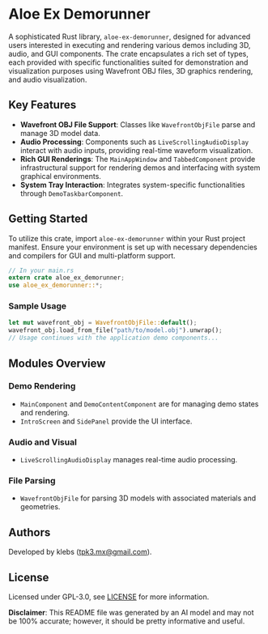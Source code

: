 # Aloe Ex Demorunner

A sophisticated Rust library, `aloe-ex-demorunner`, designed for advanced users interested in executing and rendering various demos including 3D, audio, and GUI components. The crate encapsulates a rich set of types, each provided with specific functionalities suited for demonstration and visualization purposes using Wavefront OBJ files, 3D graphics rendering, and audio visualization.

## Key Features
- **Wavefront OBJ File Support**: Classes like `WavefrontObjFile` parse and manage 3D model data.
- **Audio Processing**: Components such as `LiveScrollingAudioDisplay` interact with audio inputs, providing real-time waveform visualization.
- **Rich GUI Renderings**: The `MainAppWindow` and `TabbedComponent` provide infrastructural support for rendering demos and interfacing with system graphical environments.
- **System Tray Interaction**: Integrates system-specific functionalities through `DemoTaskbarComponent`.

## Getting Started
To utilize this crate, import `aloe-ex-demorunner` within your Rust project manifest. Ensure your environment is set up with necessary dependencies and compilers for GUI and multi-platform support.

```rust
// In your main.rs
extern crate aloe_ex_demorunner;
use aloe_ex_demorunner::*;
```

### Sample Usage

```rust
let mut wavefront_obj = WavefrontObjFile::default();
wavefront_obj.load_from_file("path/to/model.obj").unwrap();
// Usage continues with the application demo components...
```

## Modules Overview
### Demo Rendering
- `MainComponent` and `DemoContentComponent` are for managing demo states and rendering.
- `IntroScreen` and `SidePanel` provide the UI interface.

### Audio and Visual
- `LiveScrollingAudioDisplay` manages real-time audio processing.

### File Parsing
- `WavefrontObjFile` for parsing 3D models with associated materials and geometries.

## Authors
Developed by klebs (tpk3.mx@gmail.com).

## License
Licensed under GPL-3.0, see [LICENSE](https://www.gnu.org/licenses/gpl-3.0.en.html) for more information.

**Disclaimer**: This README file was generated by an AI model and may not be 100% accurate; however, it should be pretty informative and useful.